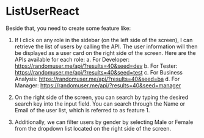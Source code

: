 # ListUserReact
Beside that, you need to create some feature like:
1.	If I click on any role in the sidebar (on the left side of the screen), I can retrieve the list of users by calling the API. The user information will then be displayed as a user card on the right side of the screen.
  Here are the APIs available for each role:
  a.	For Developer:
  https://randomuser.me/api/?results=40&seed=dev
  b.	For Tester:
  https://randomuser.me/api/?results=40&seed=test
  c.	For Business Analysis:
  https://randomuser.me/api/?results=40&seed=ba
  d.	For Manager:
  https://randomuser.me/api/?results=40&seed=manager

2.	On the right side of the screen, you can search by typing the desired search key into the input field. You can search through the Name or Email of the user list, which is referred to as feature 1. 

3.	Additionally, we can filter users by gender by selecting Male or Female from the dropdown list located on the right side of the screen.
